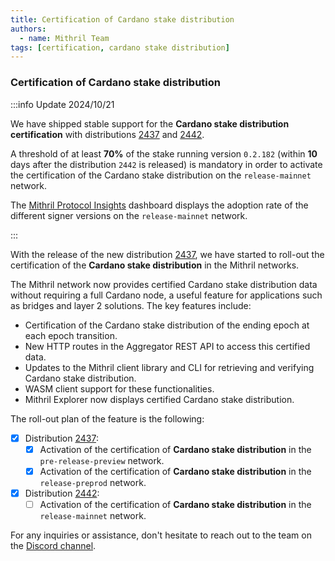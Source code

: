 ```yaml
---
title: Certification of Cardano stake distribution
authors:
  - name: Mithril Team
tags: [certification, cardano stake distribution]
---
```


### Certification of Cardano stake distribution

:::info Update 2024/10/21

We have shipped stable support for the **Cardano stake distribution certification** with distributions [2437](https://github.com/input-output-hk/mithril/releases/tag/2437.1) and [2442](https://github.com/input-output-hk/mithril/releases/tag/2442.0).

A threshold of at least **70%** of the stake running version `0.2.182` (within **10** days after the distribution `2442` is released) is mandatory in order to activate the certification of the Cardano stake distribution on the `release-mainnet` network.

The [Mithril Protocol Insights](https://lookerstudio.google.com/u/0/reporting/8b05ea4b-6a43-45ea-aef2-237906ec7a42?s=oi6CR5eZrnQ) dashboard displays the adoption rate of the different signer versions on the `release-mainnet` network.

:::

With the release of the new distribution [2437](https://github.com/input-output-hk/mithril/releases/tag/2437.1), we have started to roll-out the certification of the **Cardano stake distribution** in the Mithril networks.

The Mithril network now provides certified Cardano stake distribution data without requiring a full Cardano node, a useful feature for applications such as bridges and layer 2 solutions. The key features include:

- Certification of the Cardano stake distribution of the ending epoch at each epoch transition.
- New HTTP routes in the Aggregator REST API to access this certified data.
- Updates to the Mithril client library and CLI for retrieving and verifying Cardano stake distribution.
- WASM client support for these functionalities.
- Mithril Explorer now displays certified Cardano stake distribution.

The roll-out plan of the feature is the following:

- [x] Distribution [2437](https://github.com/input-output-hk/mithril/releases/tag/2437.1):
  - [x] Activation of the certification of **Cardano stake distribution** in the `pre-release-preview` network.
  - [x] Activation of the certification of **Cardano stake distribution** in the `release-preprod` network.
- [x] Distribution [2442](https://github.com/input-output-hk/mithril/releases/tag/2442.0):
  - [ ] Activation of the certification of **Cardano stake distribution** in the `release-mainnet` network.

For any inquiries or assistance, don't hesitate to reach out to the team on the [Discord channel](https://discord.gg/5kaErDKDRq).
